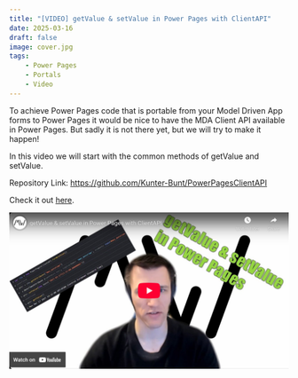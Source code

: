 ```yaml
---
title: "[VIDEO] getValue & setValue in Power Pages with ClientAPI"
date: 2025-03-16
draft: false
image: cover.jpg
tags: 
    - Power Pages
    - Portals
    - Video
---
```


To achieve Power Pages code that is portable from your Model Driven App forms to Power Pages it would be nice to have the MDA Client API available in Power Pages. But sadly it is not there yet, but we will try to make it happen!

In this video we will start with the common methods of getValue and setValue.

Repository Link: https://github.com/Kunter-Bunt/PowerPagesClientAPI

Check it out [here](https://youtu.be/WsAlsFYZZ_Q).

[![](video.jpg)](https://youtu.be/WsAlsFYZZ_Q)